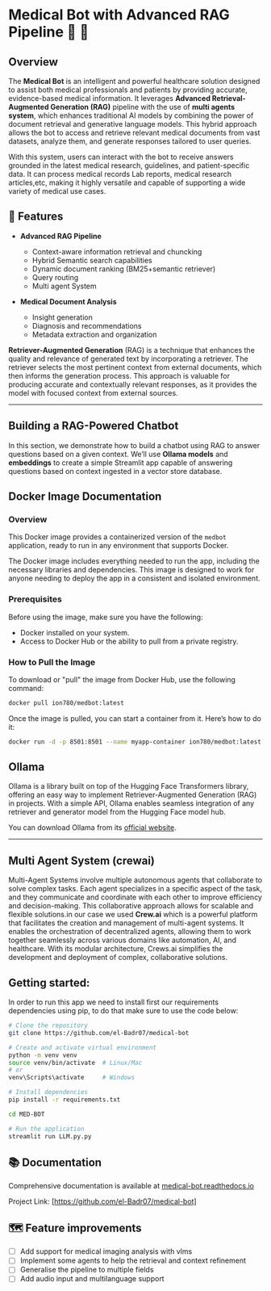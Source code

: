 # Medical Bot with Advanced RAG Pipeline 🏥 🤖
## Overview

The **Medical Bot** is an intelligent and powerful healthcare solution designed to assist both medical professionals and patients by providing accurate, evidence-based medical information. It leverages **Advanced Retrieval-Augmented Generation (RAG)** pipeline with the use of **multi agents system**, which enhances traditional AI models by combining the power of document retrieval and generative language models. This hybrid approach allows the bot to access and retrieve relevant medical documents from vast datasets, analyze them, and generate responses tailored to user queries.

With this system, users can interact with the bot to receive answers grounded in the latest medical research, guidelines, and patient-specific data. It can process medical records Lab reports, medical research articles,etc, making it highly versatile and capable of supporting a wide variety of medical use cases.

## 🌟 Features

- **Advanced RAG Pipeline**
  - Context-aware information retrieval and chuncking
  - Hybrid Semantic search capabilities
  - Dynamic document ranking (BM25+semantic retriever)
  - Query routing
  - Multi agent System

- **Medical Document Analysis**
  - Insight generation 
  - Diagnosis and recommendations
  - Metadata extraction and organization

**Retriever-Augmented Generation** (RAG) is a technique that enhances the quality and relevance of generated text by incorporating a retriever. The retriever selects the most pertinent context from external documents, which then informs the generation process. This approach is valuable for producing accurate and contextually relevant responses, as it provides the model with focused context from external sources.

---

## Building a RAG-Powered Chatbot

In this section, we demonstrate how to build a chatbot using RAG to answer questions based on a given context. We’ll use **Ollama models** and **embeddings** to create a simple Streamlit app capable of answering questions based on context ingested in a vector store database.

## Docker Image Documentation

### Overview

This Docker image provides a containerized version of the `medbot` application, ready to run in any environment that supports Docker.

The Docker image includes everything needed to run the app, including the necessary libraries and dependencies. This image is designed to work for anyone needing to deploy the app in a consistent and isolated environment.

### Prerequisites

Before using the image, make sure you have the following:

- Docker installed on your system.
- Access to Docker Hub or the ability to pull from a private registry.

### How to Pull the Image

To download or "pull" the image from Docker Hub, use the following command:

```bash
docker pull ion780/medbot:latest
```
Once the image is pulled, you can start a container from it. Here’s how to do it:

```bash
docker run -d -p 8501:8501 --name myapp-container ion780/medbot:latest
```
## Ollama

Ollama is a library built on top of the Hugging Face Transformers library, offering an easy way to implement Retriever-Augmented Generation (RAG) in projects. With a simple API, Ollama enables seamless integration of any retriever and generator model from the Hugging Face model hub. 

You can download Ollama from its [official website](https://ollama.com/).

---
## Multi Agent System (crewai)

Multi-Agent Systems involve multiple autonomous agents that collaborate to solve complex tasks. Each agent specializes in a specific aspect of the task, and they communicate and coordinate with each other to improve efficiency and decision-making. This collaborative approach allows for scalable and flexible solutions.in our case we used **Crew.ai** which is a powerful platform that facilitates the creation and management of multi-agent systems. It enables the orchestration of decentralized agents, allowing them to work together seamlessly across various domains like automation, AI, and healthcare. With its modular architecture, Crews.ai simplifies the development and deployment of complex, collaborative solutions.

## Getting started:
In order to run this app we need to install first our requirements dependencies using pip, to do that make sure to use the code below:
```bash
# Clone the repository
git clone https://github.com/el-Badr07/medical-bot

# Create and activate virtual environment
python -m venv venv
source venv/bin/activate  # Linux/Mac
# or
venv\Scripts\activate     # Windows

# Install dependencies
pip install -r requirements.txt

cd MED-BOT

# Run the application
streamlit run LLM.py.py
```

## 📚 Documentation

Comprehensive documentation is available at [medical-bot.readthedocs.io](https://medical-bot.readthedocs.io/)


Project Link: [https://github.com/el-Badr07/medical-bot]

## 🗺️ Feature improvements

- [ ] Add support for medical imaging analysis with vlms
- [ ] Implement some agents to help the retrieval and context refinement
- [ ] Generalise the pipeline to multiple fields
- [ ] Add audio input and multilanguage support
